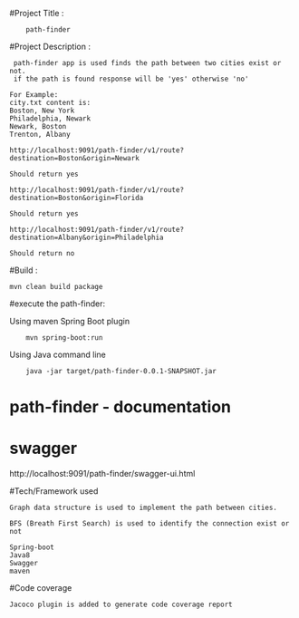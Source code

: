 #Project Title : 

        path-finder

#Project Description :
````
 path-finder app is used finds the path between two cities exist or not.
 if the path is found response will be 'yes' otherwise 'no'
````
````
For Example:
city.txt content is:
Boston, New York
Philadelphia, Newark
Newark, Boston
Trenton, Albany

http://localhost:9091/path-finder/v1/route?destination=Boston&origin=Newark

Should return yes

http://localhost:9091/path-finder/v1/route?destination=Boston&origin=Florida

Should return yes

http://localhost:9091/path-finder/v1/route?destination=Albany&origin=Philadelphia

Should return no
````

 
#Build :
````
mvn clean build package
````

#execute the path-finder:

Using maven Spring Boot plugin 
``` 
    mvn spring-boot:run 
```
Using Java command line 
```
    java -jar target/path-finder-0.0.1-SNAPSHOT.jar
```

# path-finder - documentation
# swagger
  http://localhost:9091/path-finder/swagger-ui.html
  

#Tech/Framework used

````
Graph data structure is used to implement the path between cities.

BFS (Breath First Search) is used to identify the connection exist or not

Spring-boot
Java8
Swagger
maven

````
#Code coverage
 ````
Jacoco plugin is added to generate code coverage report

````

